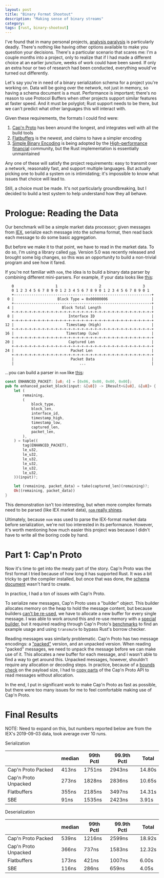 ```yaml
---
layout: post
title: "Binary Format Shootout"
description: "Making sense of binary streams"
category: 
tags: [rust, binary-shootout]
---
```


I've found that in many personal projects, [analysis paralysis](https://en.wikipedia.org/wiki/Analysis_paralysis)
is particularly deadly. There's nothing like having other options available to make you question your decisions.
There's a particular scenario that scares me: I'm a couple months into a project, only to realize that if I had
made a different choice at an earlier juncture, weeks of work could have been saved. If only an extra hour or
two of research had been conducted, everything would've turned out differently.

Let's say you're in need of a binary serialization schema for a project you're working on. Data will be going
over the network, not just in memory, so having a schema document is a must. Performance is important;
there's no reason to use Protocol Buffers when other projects support similar features at faster speed.
And it must be polyglot; Rust support needs to be there, but we can't predict what other languages this will
interact with.

Given these requirements, the formats I could find were:

1. [Cap'n Proto](https://capnproto.org/) has been around the longest, and integrates well with all the build tools
2. [Flatbuffers](https://google.github.io/flatbuffers/) is the newest, and claims to have a simpler encoding
3. [Simple Binary Encoding](https://github.com/real-logic/simple-binary-encoding) is being adopted by the
   [High-performance financial](https://www.fixtrading.org/standards/sbe/) community, but the Rust implementation
   is essentially unmaintained

Any one of these will satisfy the project requirements: easy to transmit over a network, reasonably fast,
and support multiple languages. But actually picking one to build a system on is intimidating; it's impossible
to know what issues that choice will lead to.

Still, a choice must be made. It's not particularly groundbreaking, but I decided to build a test system to help
understand how they all behave.

# Prologue: Reading the Data

Our benchmark will be a simple market data processor; given messages from [IEX](https://iextrading.com/trading/market-data/#deep),
serialize each message into the schema format, then read back each message to do some basic aggregation.

But before we make it to that point, we have to read in the market data. To do so, I'm using a library
called [`nom`](https://github.com/Geal/nom). Version 5.0 was recently released and brought some big changes,
so this was an opportunity to build a non-trivial program and see how it fared.

If you're not familiar with `nom`, the idea is to build a binary data parser by combining different
mini-parsers. For example, if your data looks like
[this](https://www.winpcap.org/ntar/draft/PCAP-DumpFileFormat.html#rfc.section.3.3):

```
   0                   1                   2                   3
   0 1 2 3 4 5 6 7 8 9 0 1 2 3 4 5 6 7 8 9 0 1 2 3 4 5 6 7 8 9 0 1
   +---------------------------------------------------------------+
 0 |                    Block Type = 0x00000006                    |
   +---------------------------------------------------------------+
 4 |                      Block Total Length                       |
   +-+-+-+-+-+-+-+-+-+-+-+-+-+-+-+-+-+-+-+-+-+-+-+-+-+-+-+-+-+-+-+-+
 8 |                         Interface ID                          |
   +-+-+-+-+-+-+-+-+-+-+-+-+-+-+-+-+-+-+-+-+-+-+-+-+-+-+-+-+-+-+-+-+
12 |                        Timestamp (High)                       |
   +-+-+-+-+-+-+-+-+-+-+-+-+-+-+-+-+-+-+-+-+-+-+-+-+-+-+-+-+-+-+-+-+
16 |                        Timestamp (Low)                        |
   +-+-+-+-+-+-+-+-+-+-+-+-+-+-+-+-+-+-+-+-+-+-+-+-+-+-+-+-+-+-+-+-+
20 |                         Captured Len                          |
   +-+-+-+-+-+-+-+-+-+-+-+-+-+-+-+-+-+-+-+-+-+-+-+-+-+-+-+-+-+-+-+-+
24 |                          Packet Len                           |
   +-+-+-+-+-+-+-+-+-+-+-+-+-+-+-+-+-+-+-+-+-+-+-+-+-+-+-+-+-+-+-+-+
   |                          Packet Data                          |
   |                              ...                              |
```

...you can build a parser in `nom` like
[this](https://github.com/bspeice/speice.io-md_shootout/blob/369613843d39cfdc728e1003123bf87f79422497/src/parsers.rs#L59-L93):

```rust
const ENHANCED_PACKET: [u8; 4] = [0x06, 0x00, 0x00, 0x00];
pub fn enhanced_packet_block(input: &[u8]) -> IResult<&[u8], &[u8]> {
    let (
        remaining,
        (
            block_type,
            block_len,
            interface_id,
            timestamp_high,
            timestamp_low,
            captured_len,
            packet_len,
        ),
    ) = tuple((
        tag(ENHANCED_PACKET),
        le_u32,
        le_u32,
        le_u32,
        le_u32,
        le_u32,
        le_u32,
    ))(input)?;

    let (remaining, packet_data) = take(captured_len)(remaining)?;
    Ok((remaining, packet_data))
}
```

This demonstration isn't too interesting, but when more complex formats need to be parsed (like IEX market data),
[`nom` really shines](https://github.com/bspeice/speice.io-md_shootout/blob/369613843d39cfdc728e1003123bf87f79422497/src/iex.rs).

Ultimately, because `nom` was used to parse the IEX-format market data before serialization, we're not too interested
in its performance. However, it's worth mentioning how much easier this project was because I didn't have to write
all the boring code by hand.

# Part 1: Cap'n Proto

Now it's time to get into the meaty part of the story. Cap'n Proto was the first format I tried because of how long
it has supported Rust. It was a bit tricky to get the compiler installed, but once that was done, the
[schema document](https://github.com/bspeice/speice.io-md_shootout/blob/369613843d39cfdc728e1003123bf87f79422497/marketdata.capnp)
wasn't hard to create.

In practice, I had a ton of issues with Cap'n Proto.

To serialize new messages, Cap'n Proto uses a "builder" object. This builder allocates memory on the heap to hold the message
content, but because builders [can't be re-used](https://github.com/capnproto/capnproto-rust/issues/111), we have to allocate
a new buffer for every single message. I was able to work around this and re-use memory with a
[special builder](https://github.com/bspeice/speice.io-md_shootout/blob/369613843d39cfdc728e1003123bf87f79422497/src/capnp_runner.rs#L17-L51),
but it required reading through Cap'n Proto's [benchmarks](https://github.com/capnproto/capnproto-rust/blob/master/benchmark/benchmark.rs#L124-L156)
to find an example usage and using `transmute` to bypass Rust's borrow checker.

Reading messages was similarly problematic. Cap'n Proto has two message encodings: a ["packed"](https://capnproto.org/encoding.html#packing)
version, and an unpacked version. When reading "packed" messages, we need to unpack the message before we can make use of it.
This allocates a new buffer for each message, and I wasn't able to find a way to get around this. Unpacked messages, however,
shouldn't require any allocation or decoding steps. In practice, because of a
[bounds check](https://github.com/capnproto/capnproto-rust/blob/master/capnp/src/serialize.rs#L60) on the payload size,
I had to [copy parts](https://github.com/bspeice/speice.io-md_shootout/blob/369613843d39cfdc728e1003123bf87f79422497/src/capnp_runner.rs#L255-L340)
of the Cap'n Proto API to read messages without allocation.

In the end, I put in significant work to make Cap'n Proto as fast as possible, but there were too many issues for me to feel
comfortable making use of Cap'n Proto.

# Final Results

NOTE: Need to expand on this, but numbers reported below are from the IEX's 2019-09-03 data, took average over 10 runs.

Serialization

|                      | median | 99th Pctl | 99.9th Pctl | Total  |
|----------------------|--------|-----------|-------------|--------|
| Cap'n Proto Packed   | 413ns  | 1751ns    | 2943ns      | 14.80s |
| Cap'n Proto Unpacked | 273ns  | 1828ns    | 2836ns      | 10.65s |
| Flatbuffers          | 355ns  | 2185ns    | 3497ns      | 14.31s |
| SBE                  | 91ns   | 1535ns    | 2423ns      | 3.91s  |

Deserialization

|                      | median | 99th Pctl | 99.9th Pctl | Total  |
|----------------------|--------|-----------|-------------|--------|
| Cap'n Proto Packed   | 539ns  | 1216ns    | 2599ns      | 18.92s |
| Cap'n Proto Unpacked | 366ns  | 737ns     | 1583ns      | 12.32s |
| Flatbuffers          | 173ns  | 421ns     | 1007ns      | 6.00s  |
| SBE                  | 116ns  | 286ns     | 659ns       | 4.05s  |

